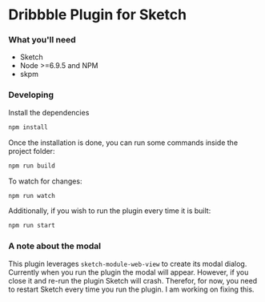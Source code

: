 # Dribbble Plugin for Sketch

### What you'll need

- Sketch
- Node >=6.9.5 and NPM
- skpm

### Developing

Install the dependencies

```bash
npm install
```

Once the installation is done, you can run some commands inside the project folder:

```bash
npm run build
```

To watch for changes:

```bash
npm run watch
```

Additionally, if you wish to run the plugin every time it is built:

```bash
npm run start
```

### A note about the modal

This plugin leverages `sketch-module-web-view` to create its modal dialog. Currently when you run the plugin the modal will appear. However, if you close it and re-run the plugin Sketch will crash. Therefor, for now, you need to restart Sketch every time you run the plugin. I am working on fixing this.
